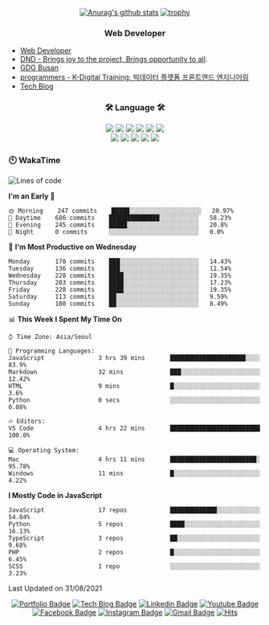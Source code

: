 <div align=center>

[![Anurag's github stats](https://github-readme-stats.vercel.app/api?username=sgd122&show_icons=true)](https://github.com/anuraghazra/github-readme-stats)
[![trophy](https://github-profile-trophy.vercel.app/?username=sgd122&theme=juicyfresh)](https://github.com/ryo-ma/github-profile-trophy)

</div>

<h3 align="center">Web Developer</h3>

- [Web Developer](https://sgd122.github.io/)
- [DND - Brings joy to the project, Brings opportunity to all](https://dnd.ac/).
- [GDG Busan](https://gdg.community.dev/gdg-busan/)
- [programmers - K-Digital Training: 빅데이터 플랫폼 프론트엔드 엔지니어링](https://programmers.co.kr/learn/courses/12175)
- [Tech Blog](https://blog.dnd.ac)


<h3 align="center">🛠 Language 🛠</h3>


<p align="center">
  <img src="https://img.shields.io/badge/javascript-%23323330.svg?style=flat-square&logo=javascript&logoColor=%23F7DF1E">
  <img src="https://img.shields.io/badge/react-%2320232a.svg?style=flat-square&logo=react&logoColor=%2361DAFB">
  <img src="https://img.shields.io/badge/react_native-%2320232a.svg?style=flat-square&logo=react&logoColor=%2361DAFB">
  <img src="https://img.shields.io/badge/django-%23092E20.svg?style=flat-square&logo=django&logoColor=white">
  <img src="https://img.shields.io/badge/vuejs-%2335495e.svg?style=flat-square&logo=vuedotjs&logoColor=%234FC08D">
  <img src="https://img.shields.io/badge/VisualStudioCode-0078d7.svg?style=flat-square&logo=visual-studio-code&logoColor=white">
  <br/>
  <img src="https://img.shields.io/badge/-GraphQL-E10098?style=flat-square&logo=graphql">
  <img src="https://img.shields.io/badge/mysql-%2300f.svg?style=flat-square&logo=mysql&logoColor=white">
  <img src="https://img.shields.io/badge/oracle-%23F00000.svg?style=flat-square&logo=oracle&logoColor=white">
  <img src="https://img.shields.io/badge/Microsoft%20SQL%20Sever-CC2927?style=flat-square&logo=microsoft%20sql%20server&logoColor=white">
  <img src="https://img.shields.io/badge/docker-%230db7ed.svg?style=flat-square&logo=docker&logoColor=white">
</p>


### 🕙 WakaTime

<!--START_SECTION:waka-->
![Lines of code](https://img.shields.io/badge/From%20Hello%20World%20I%27ve%20Written-1.3%20million%20lines%20of%20code-blue)

**I'm an Early 🐤** 

```text
🌞 Morning    247 commits    █████░░░░░░░░░░░░░░░░░░░░   20.97% 
🌆 Daytime    686 commits    ██████████████░░░░░░░░░░░   58.23% 
🌃 Evening    245 commits    █████░░░░░░░░░░░░░░░░░░░░   20.8% 
🌙 Night      0 commits      ░░░░░░░░░░░░░░░░░░░░░░░░░   0.0%

```
📅 **I'm Most Productive on Wednesday** 

```text
Monday       170 commits    ███░░░░░░░░░░░░░░░░░░░░░░   14.43% 
Tuesday      136 commits    ███░░░░░░░░░░░░░░░░░░░░░░   11.54% 
Wednesday    228 commits    ████░░░░░░░░░░░░░░░░░░░░░   19.35% 
Thursday     203 commits    ████░░░░░░░░░░░░░░░░░░░░░   17.23% 
Friday       228 commits    ████░░░░░░░░░░░░░░░░░░░░░   19.35% 
Saturday     113 commits    ██░░░░░░░░░░░░░░░░░░░░░░░   9.59% 
Sunday       100 commits    ██░░░░░░░░░░░░░░░░░░░░░░░   8.49%

```


📊 **This Week I Spent My Time On** 

```text
⌚︎ Time Zone: Asia/Seoul

💬 Programming Languages: 
JavaScript               3 hrs 39 mins       █████████████████████░░░░   83.9% 
Markdown                 32 mins             ███░░░░░░░░░░░░░░░░░░░░░░   12.42% 
HTML                     9 mins              █░░░░░░░░░░░░░░░░░░░░░░░░   3.6% 
Python                   0 secs              ░░░░░░░░░░░░░░░░░░░░░░░░░   0.08%

🔥 Editors: 
VS Code                  4 hrs 22 mins       █████████████████████████   100.0%

💻 Operating System: 
Mac                      4 hrs 11 mins       ████████████████████████░   95.78% 
Windows                  11 mins             █░░░░░░░░░░░░░░░░░░░░░░░░   4.22%

```

**I Mostly Code in JavaScript** 

```text
JavaScript               17 repos            █████████████░░░░░░░░░░░░   54.84% 
Python                   5 repos             ████░░░░░░░░░░░░░░░░░░░░░   16.13% 
TypeScript               3 repos             ██░░░░░░░░░░░░░░░░░░░░░░░   9.68% 
PHP                      2 repos             █░░░░░░░░░░░░░░░░░░░░░░░░   6.45% 
SCSS                     1 repo              ░░░░░░░░░░░░░░░░░░░░░░░░░   3.23%

```



 Last Updated on 31/08/2021
<!--END_SECTION:waka-->

<div align=center>

[![Portfolio Badge](http://img.shields.io/badge/-Portfolio-black?style=flat-square&logo=github&link=http://sgd122.github.io/)](http://sgd122.github.io/)
[![Tech Blog Badge](http://img.shields.io/badge/-Tech%20blog-black?style=flat-square&logo=github&link=http://dndacademy.github.io/)](http://dndacademy.github.io/)
[![Linkedin Badge](https://img.shields.io/badge/-LinkedIn-blue?style=flat-square&logo=Linkedin&logoColor=white&link=https://linkedin.com/company/dndacademy)](https://linkedin.com/company/dndacademy)
[![Youtube Badge](https://img.shields.io/badge/Youtube-ff0000?style=flat-square&logo=youtube&link=https://www.youtube.com/channel/UCLzVjG8j1m4X8TSpMF-x5yw)](https://www.youtube.com/channel/UCLzVjG8j1m4X8TSpMF-x5yw)
[![Facebook Badge](https://img.shields.io/badge/-Facebook-1877f2?style=flat-square&logo=facebook&logoColor=white&link=https://www.facebook.com/DNDACADEMY)](https://www.facebook.com/DNDACADEMY)
[![Instagram Badge](https://img.shields.io/badge/-Instagram-dd2a7b?style=flat-square&logo=instagram&logoColor=white&link=https://www.instagram.com/seong_dev/)](https://www.instagram.com/seong_dev/)
[![Gmail Badge](https://img.shields.io/badge/-Gmail-d14836?style=flat-square&logo=Gmail&logoColor=white&link=mailto:sgd0947@gmail.com)](mailto:sgd0947@gmail.com)
[![Hits](https://hits.seeyoufarm.com/api/count/incr/badge.svg?url=https%3A%2F%2Fgithub.com%2Fsgd122%2Fhit-counter&count_bg=%2379C83D&title_bg=%23555555&icon=&icon_color=%23E7E7E7&title=hits&edge_flat=false)](https://hits.seeyoufarm.com)

</div>
